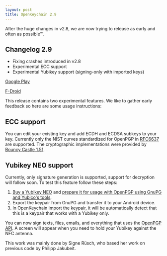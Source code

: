 ```yaml
---
layout: post
title: OpenKeychain 2.9
---
```


After the huge changes in v2.8, we are now trying to release as early and often as possible™.

## Changelog 2.9
  * Fixing crashes introduced in v2.8
  * Experimental ECC support
  * Experimental Yubikey support (signing-only with imported keys)

[Google Play](https://play.google.com/store/apps/details?id=org.sufficientlysecure.keychain)

[F-Droid](https://f-droid.org/app/org.sufficientlysecure.keychain)

This release contains two experimental features. We like to gather early feedback so here are some usage instructions:

## ECC support
You can edit your existing key and add ECDH and ECDSA subkeys to your key. Currently only the NIST curves standardized for OpenPGP in [RFC6637](http://tools.ietf.org/html/rfc6637) are supported. The cryptographic implementations were provided by [Bouncy Castle 1.51](https://www.bouncycastle.org/).

## Yubikey NEO support
Currently, only signature generation is supported, support for decryption will follow soon. To test this feature follow these steps:

  1. [Buy a Yubikey NEO](http://www.yubico.com/support/resellers/) and [prepare it for usage with OpenPGP using GnuPG and Yubico's tools](http://www.yubico.com/2012/12/yubikey-neo-openpgp/).
  2. Export the keypair from GnuPG and transfer it to your Android device.
  3. In OpenKeychain import the keypair, it will be automatically detect that this is a keypair that works with a Yubikey only.
  
You can now sign texts, files, emails, and everything that uses the [OpenPGP API](http://www.openkeychain.org/apps/). A screen will appear when you need to hold your Yubikey against the NFC antenna.

This work was mainly done by Signe Rüsch, who based her work on previous code by Philipp Jakubeit.